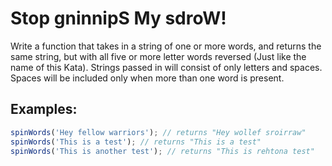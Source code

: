 # Stop gninnipS My sdroW!

Write a function that takes in a string of one or more words, and returns the same string, but with all five or more letter words reversed (Just like the name of this Kata). Strings passed in will consist of only letters and spaces. Spaces will be included only when more than one word is present.

## Examples:

```javascript
spinWords('Hey fellow warriors'); // returns "Hey wollef sroirraw"
spinWords('This is a test'); // returns "This is a test"
spinWords('This is another test'); // returns "This is rehtona test"
```
